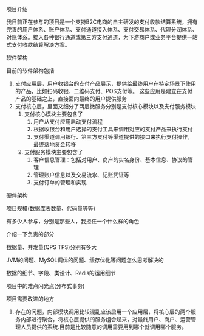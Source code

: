 项目介绍

我目前正在参与的项目是一个支持B2C电商的自主研发的支付收款结算系统，拥有完善的用户体系、账户体系、支付通道接入体系、支付交易体系、代理分润体系、对账体系。接入各种银行通道或第三方支付通道，为下游商户或业务平台提供一站式支付收款结算解决方案。

软件架构

目前的软件架构包括

1. 支付应用层，用户收银台的支付产品展示，提供给最终用户在特定场景下使用的产品，比如扫码收银、二维码支付、POS支付等。 这些应用是建立在支付产品的基础之上，直接面向最终的用户提供服务
2. 支付核心层，里面又细分了两层微服务分别是支付核心模块以及支付服务模块
    1. 支付核心模块主要包含了
        1. 用户从支付应用启动支付流程
        2. 根据收银台和用户选择的支付工具来调用对应的支付产品来执行支付
        3. 支付渠道调用银行、第三方支付等渠道提供的接口来执行支付操作，最终落地资金转移
    2. 支付服务模块主要包含了
        1. 客户信息管理：包括对用户、商户的实名身份、基本信息、协议的管理
        2. 管理账户信息以及交易流水、记账凭证等
        3. 支付订单的管理和实现



硬件架构

项目规模(数据库表数量、代码量等等)

有多少人参与，分别是那些人，我担任一个什么样的角色

介绍一下负责的部分

数据量、并发量(QPS TPS)分别有多大

JVM的问题、MySQL调优的问题、缓存优化等问题怎么思考解决的

数据的细节、字段、类设计、Redis的运用细节

项目中的难点闪光点(分布式事务)

项目需要改进的地方

1. 存在的问题，内部模块调用比较混乱应该启用一个应用层，将核心层的两个服务内部进行聚合，将核心层提供的服务组合起来，对最终用户、商户、运营管理人员提供的系统.目前是比较随意的调用需要用到哪个就调用哪个服务。